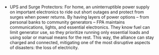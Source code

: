 - UPS and Surge Protectors: For home, an uninterruptible power supply on important electronics to ride out short outages and protect from surges when power returns.
By having layers of power options – from personal banks to community generators – FPA maintains communications, lights, and essential electronics. They know fuel can limit generator use, so they prioritize running only essential loads and using solar or manual means for the rest. This way, the alliance can stay charged and connected, mitigating one of the most disruptive aspects of disasters: the loss of electricity.